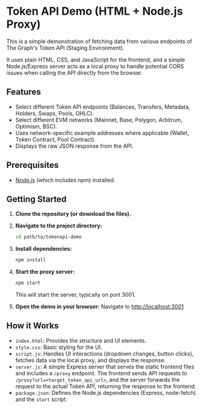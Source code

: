 # Token API Demo (HTML + Node.js Proxy)

This is a simple demonstration of fetching data from various endpoints of The Graph's Token API (Staging Environment).

It uses plain HTML, CSS, and JavaScript for the frontend, and a simple Node.js/Express server acts as a local proxy to handle potential CORS issues when calling the API directly from the browser.

## Features

*   Select different Token API endpoints (Balances, Transfers, Metadata, Holders, Swaps, Pools, OHLC).
*   Select different EVM networks (Mainnet, Base, Polygon, Arbitrum, Optimism, BSC).
*   Uses network-specific example addresses where applicable (Wallet, Token Contract, Pool Contract).
*   Displays the raw JSON response from the API.

## Prerequisites

*   [Node.js](https://nodejs.org/) (which includes npm) installed.

## Getting Started

1.  **Clone the repository (or download the files).**
2.  **Navigate to the project directory:**
    ```bash
    cd path/to/tokenapi-demo
    ```
3.  **Install dependencies:**
    ```bash
    npm install
    ```
4.  **Start the proxy server:**
    ```bash
    npm start
    ```
    This will start the server, typically on port 3001.

5.  **Open the demo in your browser:**
    Navigate to [http://localhost:3001](http://localhost:3001)

## How it Works

*   `index.html`: Provides the structure and UI elements.
*   `style.css`: Basic styling for the UI.
*   `script.js`: Handles UI interactions (dropdown changes, button clicks), fetches data via the local proxy, and displays the response.
*   `server.js`: A simple Express server that serves the static frontend files and includes a `/proxy` endpoint. The frontend sends API requests to `/proxy?url=<target_token_api_url>`, and the server forwards the request to the actual Token API, returning the response to the frontend.
*   `package.json`: Defines the Node.js dependencies (Express, node-fetch) and the `start` script. 